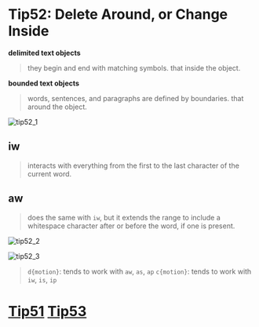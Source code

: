 # Tip52: Delete Around, or Change Inside

**delimited text objects**
>they begin and end with matching symbols. that inside the object.

**bounded text objects**
>words, sentences, and paragraphs are defined by boundaries. that around the object.

![tip52_1](images/tip52_1.png)

## iw
>interacts with everything from the first to the last character of the current word.

## aw
>does the same with `iw`, but it extends the range to include a whitespace character after or before the word, if one is present.

![tip52_2](images/tip52_2.png)

![tip52_3](images/tip52_3.png)

>`d{motion}`: tends to work with `aw`, `as`, `ap`
>`c{motion}`: tends to work with `iw`, `is`, `ip`

# [Tip51](tip51.md) [Tip53](tip53.md)
